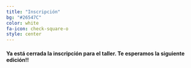 ```yaml
---
title: "Inscripción"
bg: "#26547C"
color: white
fa-icon: check-square-o
style: center
---
```


#### Ya está cerrada la inscripción para el taller. Te esperamos la siguiente edición!!
<!-- #### Está lista la inscripción para este cuatrimestre!! Pueden realizarla [AQUI](https://forms.gle/Fqq9aWKLn65qb9W87). Por favor complétenla lo antes posible!! -->
